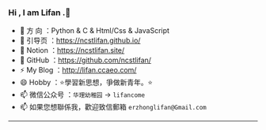 ### Hi , I am Lifan .👋
- 🌱  方  向   ：Python & C & Html/Css & JavaScript
- 🌱  引导页   ：https://ncstlifan.github.io/ 
- 🤔  Notion   ：https://ncstlifan.site/
- 🔭  GitHub   ：https://github.com/ncstlifan/
- ⚡  My Blog  ：http://lifan.ccaeo.com/
- 😄  Hobby    ：⭐學習新思想，爭做新青年。⭐
- 📫  微信公众号 ：`华理幼稚园`  →  `lifancome`
- 📫  如果您想聯係我，歡迎致信郵箱 `erzhonglifan@Gmail.com  `

---

